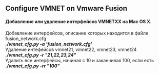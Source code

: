 ## Configure VMNET on Vmware Fusion
#### Добавление или удаление  интерфейсов VMNETXX на Mac OS X.<br>
Добавление интерфейсов, описание которых находится в файле fusion_network.cfg<br>
***./vmnet_cfg.py -a 'fusion_network.cfg'***  <br>
Удаление интефейсов vmnet21, vmnet22, vmnet23, vmnet24 <br>
***./vmnet_cfg.py -r "21,22,23,24"*** <br>
Удалить все интерфейсы, начиная с 10 и заканчивая 100, если есть<br>
***./vmnet_cfg.py -rr "100"***


